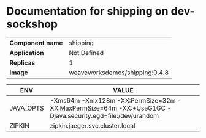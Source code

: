 # Documentation for shipping on dev-sockshop

|||
| --- | ---- |
| **Component name** | shipping |
| **Application** | Not Defined |
| **Replicas** | 1 |
| **Image** | weaveworksdemos/shipping:0.4.8 |

| ENV | VALUE |
| --- | -----  |
|JAVA_OPTS | -Xms64m -Xmx128m -XX:PermSize=32m -XX:MaxPermSize=64m -XX:+UseG1GC -Djava.security.egd=file:/dev/urandom|
|ZIPKIN | zipkin.jaeger.svc.cluster.local|
